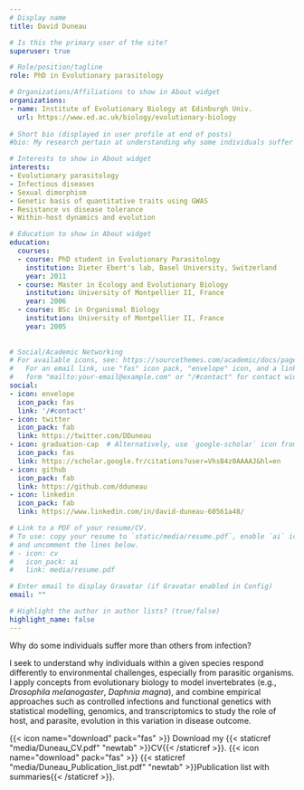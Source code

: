 ```yaml
---
# Display name
title: David Duneau

# Is this the primary user of the site?
superuser: true

# Role/position/tagline
role: PhD in Evolutionary parasitology

# Organizations/Affiliations to show in About widget
organizations:
- name: Institute of Evolutionary Biology at Edinburgh Univ. 
  url: https://www.ed.ac.uk/biology/evolutionary-biology 
  
# Short bio (displayed in user profile at end of posts)
#bio: My research pertain at understanding why some individuals suffer strongly from a given challenge, generally diseases, and other do not.

# Interests to show in About widget
interests:
- Evolutionary parasitology
- Infectious diseases
- Sexual dimorphism
- Genetic basis of quantitative traits using GWAS
- Resistance vs disease tolerance
- Within-host dynamics and evolution

# Education to show in About widget
education:
  courses:
  - course: PhD student in Evolutionary Parasitology
    institution: Dieter Ebert's lab, Basel University, Switzerland
    year: 2011
  - course: Master in Ecology and Evolutionary Biology
    institution: University of Montpellier II, France
    year: 2006
  - course: BSc in Organismal Biology
    institution: University of Montpellier II, France
    year: 2005
  
    
# Social/Academic Networking
# For available icons, see: https://sourcethemes.com/academic/docs/page-builder/#icons
#   For an email link, use "fas" icon pack, "envelope" icon, and a link in the
#   form "mailto:your-email@example.com" or "/#contact" for contact widget.
social:
- icon: envelope
  icon_pack: fas
  link: '/#contact'
- icon: twitter
  icon_pack: fab
  link: https://twitter.com/DDuneau
- icon: graduation-cap  # Alternatively, use `google-scholar` icon from `ai` icon pack
  icon_pack: fas
  link: https://scholar.google.fr/citations?user=VhsB4z0AAAAJ&hl=en
- icon: github
  icon_pack: fab
  link: https://github.com/dduneau
- icon: linkedin
  icon_pack: fab
  link: https://www.linkedin.com/in/david-duneau-60561a48/

# Link to a PDF of your resume/CV.
# To use: copy your resume to `static/media/resume.pdf`, enable `ai` icons in `params.toml`, 
# and uncomment the lines below.
# - icon: cv
#   icon_pack: ai
#   link: media/resume.pdf

# Enter email to display Gravatar (if Gravatar enabled in Config)
email: ""

# Highlight the author in author lists? (true/false)
highlight_name: false
---
```

Why do some individuals suffer more than others from infection?  

I seek to understand why individuals within a given species respond differently to environmental challenges, especially from parasitic organisms. I apply concepts from evolutionary biology to model invertebrates (e.g., <i>Drosophila melanogaster</i>, <i>Daphnia magna</i>), and combine empirical approaches such as controlled infections and functional genetics with statistical modelling, genomics, and transcriptomics to study the role of host, and parasite, evolution in this variation in disease outcome.

{{< icon name="download" pack="fas" >}} Download my {{< staticref "media/Duneau_CV.pdf" "newtab" >}}CV{{< /staticref >}}.
{{< icon name="download" pack="fas" >}} {{< staticref "media/Duneau_Publication_list.pdf" "newtab" >}}Publication list with summaries{{< /staticref >}}.
